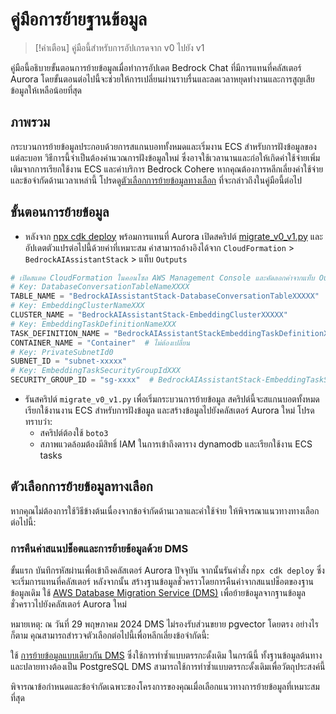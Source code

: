 # คู่มือการย้ายฐานข้อมูล

> [!คำเตือน]
> คู่มือนี้สำหรับการอัปเกรดจาก v0 ไปยัง v1

คู่มือนี้อธิบายขั้นตอนการย้ายข้อมูลเมื่อทำการอัปเดต Bedrock Chat ที่มีการแทนที่คลัสเตอร์ Aurora โดยขั้นตอนต่อไปนี้จะช่วยให้การเปลี่ยนผ่านราบรื่นและลดเวลาหยุดทำงานและการสูญเสียข้อมูลให้เหลือน้อยที่สุด

## ภาพรวม

กระบวนการย้ายข้อมูลประกอบด้วยการสแกนบอททั้งหมดและเริ่มงาน ECS สำหรับการฝังข้อมูลของแต่ละบอท วิธีการนี้จำเป็นต้องคำนวณการฝังข้อมูลใหม่ ซึ่งอาจใช้เวลานานและก่อให้เกิดค่าใช้จ่ายเพิ่มเติมจากการเรียกใช้งาน ECS และค่าบริการ Bedrock Cohere หากคุณต้องการหลีกเลี่ยงค่าใช้จ่ายและข้อจำกัดด้านเวลาเหล่านี้ โปรดดู[ตัวเลือกการย้ายข้อมูลทางเลือก](#alternative-migration-options) ที่จะกล่าวถึงในคู่มือนี้ต่อไป

## ขั้นตอนการย้ายข้อมูล

- หลังจาก [npx cdk deploy](../README.md#deploy-using-cdk) พร้อมการแทนที่ Aurora เปิดสคริปต์ [migrate_v0_v1.py](./migrate_v0_v1.py) และอัปเดตตัวแปรต่อไปนี้ด้วยค่าที่เหมาะสม ค่าสามารถอ้างอิงได้จาก `CloudFormation` > `BedrockAIAssistantStack` > แท็บ `Outputs`

```py
# เปิดสแตค CloudFormation ในคอนโซล AWS Management Console และคัดลอกค่าจากแท็บ Outputs
# Key: DatabaseConversationTableNameXXXX
TABLE_NAME = "BedrockAIAssistantStack-DatabaseConversationTableXXXXX"
# Key: EmbeddingClusterNameXXX
CLUSTER_NAME = "BedrockAIAssistantStack-EmbeddingClusterXXXXX"
# Key: EmbeddingTaskDefinitionNameXXX
TASK_DEFINITION_NAME = "BedrockAIAssistantStackEmbeddingTaskDefinitionXXXXX"
CONTAINER_NAME = "Container"  # ไม่ต้องเปลี่ยน
# Key: PrivateSubnetId0
SUBNET_ID = "subnet-xxxxx"
# Key: EmbeddingTaskSecurityGroupIdXXX
SECURITY_GROUP_ID = "sg-xxxx"  # BedrockAIAssistantStack-EmbeddingTaskSecurityGroupXXXXX
```

- รันสคริปต์ `migrate_v0_v1.py` เพื่อเริ่มกระบวนการย้ายข้อมูล สคริปต์นี้จะสแกนบอตทั้งหมด เรียกใช้งานงาน ECS สำหรับการฝังข้อมูล และสร้างข้อมูลไปยังคลัสเตอร์ Aurora ใหม่ โปรดทราบว่า:
  - สคริปต์ต้องใช้ `boto3`
  - สภาพแวดล้อมต้องมีสิทธิ์ IAM ในการเข้าถึงตาราง dynamodb และเรียกใช้งาน ECS tasks

## ตัวเลือกการย้ายข้อมูลทางเลือก

หากคุณไม่ต้องการใช้วิธีข้างต้นเนื่องจากข้อจำกัดด้านเวลาและค่าใช้จ่าย ให้พิจารณาแนวทางทางเลือกต่อไปนี้:

### การคืนค่าสแนปช็อตและการย้ายข้อมูลด้วย DMS

ขั้นแรก บันทึกรหัสผ่านเพื่อเข้าถึงคลัสเตอร์ Aurora ปัจจุบัน จากนั้นรันคำสั่ง `npx cdk deploy` ซึ่งจะเริ่มการแทนที่คลัสเตอร์ หลังจากนั้น สร้างฐานข้อมูลชั่วคราวโดยการคืนค่าจากสแนปช็อตของฐานข้อมูลเดิม
ใช้ [AWS Database Migration Service (DMS)](https://aws.amazon.com/dms/) เพื่อย้ายข้อมูลจากฐานข้อมูลชั่วคราวไปยังคลัสเตอร์ Aurora ใหม่

หมายเหตุ: ณ วันที่ 29 พฤษภาคม 2024 DMS ไม่รองรับส่วนขยาย pgvector โดยตรง อย่างไรก็ตาม คุณสามารถสำรวจตัวเลือกต่อไปนี้เพื่อหลีกเลี่ยงข้อจำกัดนี้:

ใช้ [การย้ายข้อมูลแบบเดียวกัน DMS](https://docs.aws.amazon.com/dms/latest/userguide/dm-migrating-data.html) ซึ่งใช้การทำซ้ำแบบตรรกะดั้งเดิม ในกรณีนี้ ทั้งฐานข้อมูลต้นทางและปลายทางต้องเป็น PostgreSQL DMS สามารถใช้การทำซ้ำแบบตรรกะดั้งเดิมเพื่อวัตถุประสงค์นี้

พิจารณาข้อกำหนดและข้อจำกัดเฉพาะของโครงการของคุณเมื่อเลือกแนวทางการย้ายข้อมูลที่เหมาะสมที่สุด